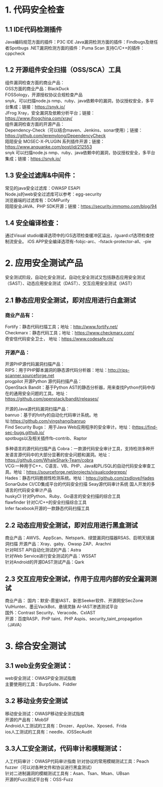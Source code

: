 # 1. 代码安全检查
## 1.1 IDE代码检测插件  
Java编码规范方面的插件：P3C IDE
Java漏洞检测方面的插件：Findbugs及继任者Spotbugs
.NET漏洞检测方面的插件：Puma Scan
支持C/C++的插件：cppcheck

## 1.2 开源组件安全扫描（OSS/SCA）工具  
组件漏洞检查方面的商业产品：   
OSS方面的商业产品：BlackDuck    
FOSSology，开源授权协议合规检查产品    
snyk，可以扫描node.js nmp、ruby、java依赖中的漏洞，协议授权安全，多平台集成；链接：https://snyk.io/     
JFrog Xray，安全漏洞及依赖分析平台；链接：https://www.jfrogchina.com/xray/      
组件漏洞检查方面的开源产品：     
Dependency-Check（可以结合maven、Jenkins、sonar使用）；链接：https://github.com/jeremylong/DependencyCheck   
陌陌安全 MOSEC-X-PLUGIN 系列插件开源；链接：https://www.anquanke.com/post/id/212553   
snyk  可以扫描node.js nmp、ruby、java依赖中的漏洞，协议授权安全，多平台集成；链接：https://snyk.io/       

## 1.3 安全过滤库&中间件：
常见的java安全过滤库：OWASP ESAPI    
Node.js的web安全过滤库可以参考：egg-security    
浏览器端的过滤库有：DOMPurify   
陌陌安全JAVA、PHP SDK开源；链接：https://security.immomo.com/blog/94   

## 1.4 安全编译检查：
通过Visual studio编译选项中的/GS选项检查缓冲区溢出，/guard:cf选项检查控制流安全。
iOS APP安全编译选项有-fobjc-arc、-fstack-protector-all、-pie

# 2. 应用安全测试产品
安全测试阶段，自动化安全测试，自动化安全测试又包括静态应用安全测试（SAST）、动态应用安全测试（DAST）、交互应用安全测试（IAST）  
## 2.1 静态应用安全测试，即对应用进行白盒测试    
### 商业产品有：
Fortify：静态代码扫描工具；地址：http://www.fortify.net/   
Checkmarx：静态代码工具；地址：https://www.checkmarx.com/   
奇安信代码安全卫士， 地址：https://www.codesafe.cn/     
### 开源产品：  
开源PHP源代码漏洞扫描产品：  
RIPS：用于PHP脚本漏洞的静态源代码分析器：地址：http://rips-scanner.sourceforge.net   
progpilot 
开源Python 源代码扫描产品：  
OpenStack Bandit：基于Python AST的静态分析器，用来查找Python代码中存在的通用安全问题的工具。地址：https://github.com/openstack/bandit/releases/   

开源的Java源代码漏洞扫描产品：  
banruo：基于的fotify的自动化代码审计系统。地址:https://github.com/yingshang/banruo   
Find Security Bugs： 用于Java Web应用程序的安全审计。地址：(https://find-sec-bugs.github.io/  
spotbugs以及相关插件fb-contrib、Raptor   

多种语言的源代码扫描产品
Cobra：一款源代码安全审计工具，支持检测多种开发语言源代码中的大部分显著的安全问题和漏洞。地址：https://github.com/WhaleShark-Team/cobra        
VCG:一种用于C++、C语言、VB、PHP、Java和PL/SQL的自动代码安全审查工具。地址：https://sourceforge.net/projects/visualcodegrepp/   
Hades：静态代码脆弱性检测系统。地址：https://github.com/zsdlove/Hades    
SonarQube  CI/CD集成平台的代码安全扫描
Seay源代码审计系统 国人开发的多语言的代码安全审计产品    
huskyCI  针对Python、Ruby、Go语言的安全扫描的综合工具     
flawfinder 针对C/C++的安全扫描综合工具  
Infer facebook开源的一款静态代码扫描工具

## 2.2 动态应用安全测试，即对应用进行黑盒测试   
商业产品：AWVS、AppScan、Netspark、绿盟漏洞扫描器RSAS、启明天镜漏洞扫描
开源产品：Xray、gaby、Owasp ZAP、Arachni   
针对REST API自动化测试的产品：Astra   
针对Web Service进行安全测试的产品：WSSAT   
针对Android的开源DAST测试产品：Qark   

## 2.3 交互应用安全测试，作用于应用内部的安全漏洞测试   
商业产品：
国内：默安-雳鉴IAST、新思Seeker软件、开源网安SecZone VulHunter、墨云VackBot、悬镜灵脉 AI-IAST渗透测试平台   
国外：Contrast Security、Veracode、CxIAST   
开源：百度RASP、PHP taint、PHP Aspis、security_taint_propagation（JAVA）


# 3. 综合安全测试   
## 3.1 web业务安全测试：   
web安全测试：OWASP安全测试指南   
主要使用的工具：BurpSuite、Fiddler   
## 3.2 移动业务安全测试
移动安全测试：OWASP移动安全测试指南   
开源的产品有：MobSF   
Android人工测试的工具有：Drozer、AppUse、Xposed、Frida   
ios人工测试的工具有：needle、iOSSecAudit   

## 3.3人工安全测试，代码审计和模糊测试：
人工代码审计：OWASP代码审计指南
针对协议的常用模糊测试工具：Peach fuzzer（可以对各种文件和协议进行黑盒测试）  
针对二进制漏洞的模糊测试工具有：Asan、Tsan、Msan、UBsan   
开源的Fuzz测试平台有：OSS-Fuzz   
